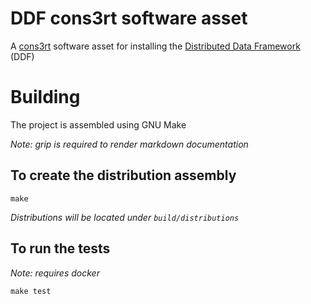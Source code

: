 # DDF cons3rt software asset

A [cons3rt](https://www.cons3rt.com) software asset for installing the [Distributed Data Framework](codice.org/ddf) (DDF)

# Building
The project is assembled using GNU Make

*Note: grip is required to render markdown documentation*

## To create the distribution assembly
```
make
```

_Distributions will be located under `build/distributions`_

## To run the tests

*Note: requires docker*

```
make test
```
